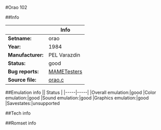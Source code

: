 #Orao 102

##Info

||Info|
|-----|-----|
|**Setname:**|orao
|**Year:**|1984
|**Manufacturer:**|PEL Varazdin
|**Status:**|good
|**Bug reports:**|[MAMETesters](http://mametesters.org/view_all_set.php?type=1&temporary=y&search=orao.c)
|**Source file:**|[orao.c](https://github.com/mamedev/mame/blob/master/src/mess/drivers/orao.c)

##Emulation info
|| Status |
|-----|-----|
|Overall emulation:|good
|Color emulation:|good
|Sound emulation:|good
|Graphics emulation:|good
|Savestates:|unsupported

##Tech info

##Romset info

<!--- START OF EDITED COMMENT DO NOT TOUCH TEXT ABOVE-->
